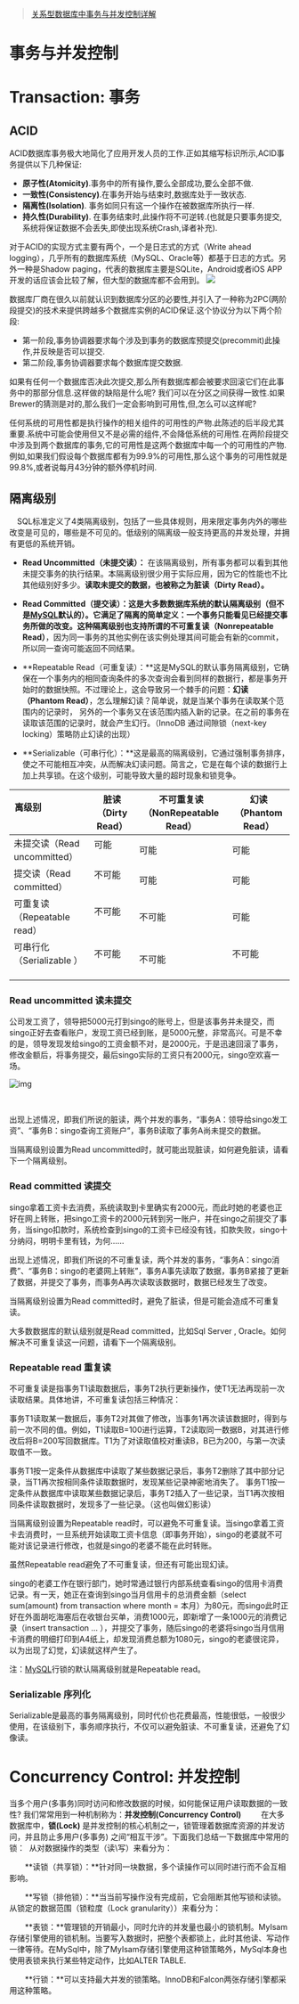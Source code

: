 



> [关系型数据库中事务与并发控制详解]()


# 事务与并发控制



# Transaction: 事务


## ACID


ACID数据库事务极大地简化了应用开发人员的工作.正如其缩写标识所示,ACID事务提供以下几种保证:


- **原子性(Atomicity)**.事务中的所有操作,要么全部成功,要么全部不做.
- **一致性(Consistency)**.在事务开始与结束时,数据库处于一致状态.
- **隔离性(Isolation)**. 事务如同只有这一个操作在被数据库所执行一样.
- **持久性(Durability)**. 在事务结束时,此操作将不可逆转.(也就是只要事务提交,系统将保证数据不会丢失,即使出现系统Crash,译者补充).


对于ACID的实现方式主要有两个，一个是日志式的方式（Write ahead logging），几乎所有的数据库系统（MySQL、Oracle等）都基于日志的方式。另外一种是Shadow paging，代表的数据库主要是SQLite，Android或者iOS APP开发的话应该会比较了解，但大型的数据库都不会用到。
![](http://mmbiz.qpic.cn/mmbiz/Pn4Sm0RsAujF1Uh53H2CzRNHKIzAkSZbyqPPFjQhgY2l6llddIVKZBCkEmoH8VYWO9HRSSZ1RcvmjTPl987CwA/640?wx_fmt=jpeg&wxfrom=5&wx_lazy=1)




数据库厂商在很久以前就认识到数据库分区的必要性,并引入了一种称为2PC(两阶段提交)的技术来提供跨越多个数据库实例的ACID保证.这个协议分为以下两个阶段:


- 第一阶段,事务协调器要求每个涉及到事务的数据库预提交(precommit)此操作,并反映是否可以提交.
- 第二阶段,事务协调器要求每个数据库提交数据.


如果有任何一个数据库否决此次提交,那么所有数据库都会被要求回滚它们在此事务中的那部分信息.这样做的缺陷是什么呢? 我们可以在分区之间获得一致性.如果Brewer的猜测是对的,那么我们一定会影响到可用性,但,怎么可以这样呢?


任何系统的可用性都是执行操作的相关组件的可用性的产物.此陈述的后半段尤其重要.系统中可能会使用但又不是必需的组件,不会降低系统的可用性.在两阶段提交中涉及到两个数据库的事务,它的可用性是这两个数据库中每一个的可用性的产物.例如,如果我们假设每个数据库都有为99.9%的可用性,那么这个事务的可用性就是99.8%,或者说每月43分钟的额外停机时间.


## 隔离级别


　SQL标准定义了4类隔离级别，包括了一些具体规则，用来限定事务内外的哪些改变是可见的，哪些是不可见的。低级别的隔离级一般支持更高的并发处理，并拥有更低的系统开销。 
- **Read Uncommitted（未提交读）：** 在该隔离级别，所有事务都可以看到其他未提交事务的执行结果。本隔离级别很少用于实际应用，因为它的性能也不比其他级别好多少。**读取未提交的数据，也被称之为脏读（Dirty Read）。**


- **Read Committed（提交读）：**这是大多数数据库系统的默认隔离级别（但不是[MySQL](http://lib.csdn.net/base/14)默认的）。它满足了隔离的简单定义：一个事务只能看见已经提交事务所做的改变。这种隔离级别也支持所谓的**不可重复读（Nonrepeatable Read）**，因为同一事务的其他实例在该实例处理其间可能会有新的commit，所以同一查询可能返回不同结果。


- **Repeatable Read（可重复读）：**这是MySQL的默认事务隔离级别，它确保在一个事务内的相同查询条件的多次查询会看到同样的数据行，都是事务开始时的数据快照。不过理论上，这会导致另一个棘手的问题：**幻读 （Phantom Read）**，怎么理解幻读？简单说，就是当某个事务在读取某个范围内的记录时， 另外的一个事务又在该范围内插入新的记录。在之前的事务在读取该范围的记录时，就会产生幻行。（InnoDB 通过间隙锁（next-key locking）策略防止幻读的出现）


- **Serializable（可串行化）：**这是最高的隔离级别，它通过强制事务排序，使之不可能相互冲突，从而解决幻读问题。简言之，它是在每个读的数据行上加上共享锁。在这个级别，可能导致大量的超时现象和锁竞争。


| 离级别                    | 脏读（Dirty Read） | 不可重复读（NonRepeatable Read） | 幻读（Phantom Read） |
| ---------------------- | -------------- | ------------------------- | ---------------- |
| 未提交读（Read uncommitted） | 可能             | 可能                        | 可能               |
| 提交读（Read committed）    | 不可能            | 可能                        | 可能               |
| 可重复读（Repeatable read）  | 不可能            | 不可能                       | 可能               |
| 可串行化（Serializable ）    | 不可能            | 不可能                       | 不可能              |


### Read uncommitted 读未提交


公司发工资了，领导把5000元打到singo的账号上，但是该事务并未提交，而singo正好去查看账户，发现工资已经到账，是5000元整，非常高兴。可是不幸的是，领导发现发给singo的工资金额不对，是2000元，于是迅速回滚了事务，修改金额后，将事务提交，最后singo实际的工资只有2000元，singo空欢喜一场。


![img](http://dl.iteye.com/upload/attachment/556524/f244ae46-c8f4-3bc1-906e-d1d9c1af3516.gif)


 


出现上述情况，即我们所说的脏读，两个并发的事务，“事务A：领导给singo发工资”、“事务B：singo查询工资账户”，事务B读取了事务A尚未提交的数据。


当隔离级别设置为Read uncommitted时，就可能出现脏读，如何避免脏读，请看下一个隔离级别。


### Read committed 读提交


singo拿着工资卡去消费，系统读取到卡里确实有2000元，而此时她的老婆也正好在网上转账，把singo工资卡的2000元转到另一账户，并在singo之前提交了事务，当singo扣款时，系统检查到singo的工资卡已经没有钱，扣款失败，singo十分纳闷，明明卡里有钱，为何......


出现上述情况，即我们所说的不可重复读，两个并发的事务，“事务A：singo消费”、“事务B：singo的老婆网上转账”，事务A事先读取了数据，事务B紧接了更新了数据，并提交了事务，而事务A再次读取该数据时，数据已经发生了改变。


当隔离级别设置为Read committed时，避免了脏读，但是可能会造成不可重复读。


大多数数据库的默认级别就是Read committed，比如Sql Server , Oracle。如何解决不可重复读这一问题，请看下一个隔离级别。


### Repeatable read 重复读


不可重复读是指事务T1读取数据后，事务T2执行更新操作，使T1无法再现前一次读取结果。具体地讲，不可重复读包括三种情况：

  事务T1读取某一数据后，事务T2对其做了修改，当事务1再次读该数据时，得到与前一次不同的值。例如，T1读取B=100进行运算，T2读取同一数据B，对其进行修改后将B=200写回数据库。T1为了对读取值校对重读B，B已为200，与第一次读取值不一致。

  事务T1按一定条件从数据库中读取了某些数据记录后，事务T2删除了其中部分记录，当T1再次按相同条件读取数据时，发现某些记录神密地消失了。
 事务T1按一定条件从数据库中读取某些数据记录后，事务T2插入了一些记录，当T1再次按相同条件读取数据时，发现多了一些记录。（这也叫做幻影读） 



当隔离级别设置为Repeatable read时，可以避免不可重复读。当singo拿着工资卡去消费时，一旦系统开始读取工资卡信息（即事务开始），singo的老婆就不可能对该记录进行修改，也就是singo的老婆不能在此时转账。


虽然Repeatable read避免了不可重复读，但还有可能出现幻读。


singo的老婆工作在银行部门，她时常通过银行内部系统查看singo的信用卡消费记录。有一天，她正在查询到singo当月信用卡的总消费金额（select sum(amount) from transaction where month = 本月）为80元，而singo此时正好在外面胡吃海塞后在收银台买单，消费1000元，即新增了一条1000元的消费记录（insert transaction ... ），并提交了事务，随后singo的老婆将singo当月信用卡消费的明细打印到A4纸上，却发现消费总额为1080元，singo的老婆很诧异，以为出现了幻觉，幻读就这样产生了。


注：[MySQL](http://lib.csdn.net/base/14)行锁的默认隔离级别就是Repeatable read。


### Serializable 序列化


Serializable是最高的事务隔离级别，同时代价也花费最高，性能很低，一般很少使用，在该级别下，事务顺序执行，不仅可以避免脏读、不可重复读，还避免了幻像读。


# Concurrency Control: 并发控制
当多个用户(多事务)同时访问和修改数据的时候，如何能保证用户读取数据的一致性? 我们常常用到一种机制称为：**并发控制(Concurrency Control)** 
　　在大多数据库中，**锁(Lock)** 是并发控制的核心机制之一，锁管理着数据库资源的并发访问，并且防止多用户(多事务) 之间“相互干涉”。下面我们总结一下数据库中常用的锁： 
从对数据操作的类型（读\写）来看分为：


　　**读锁（共享锁）：**针对同一块数据，多个读操作可以同时进行而不会互相影响。


　　**写锁（排他锁）：**当当前写操作没有完成前，它会阻断其他写锁和读锁。 
从锁定的数据范围（锁粒度（Lock granularity））来看分为：


　　**表锁：**管理锁的开销最小，同时允许的并发量也最小的锁机制。MyIsam存储引擎使用的锁机制。当要写入数据时，把整个表都锁上，此时其他读、写动作一律等待。在MySql中，除了MyIsam存储引擎使用这种锁策略外，MySql本身也使用表锁来执行某些特定动作，比如ALTER TABLE.



　　**行锁：**可以支持最大并发的锁策略。InnoDB和Falcon两张存储引擎都采用这种策略。

